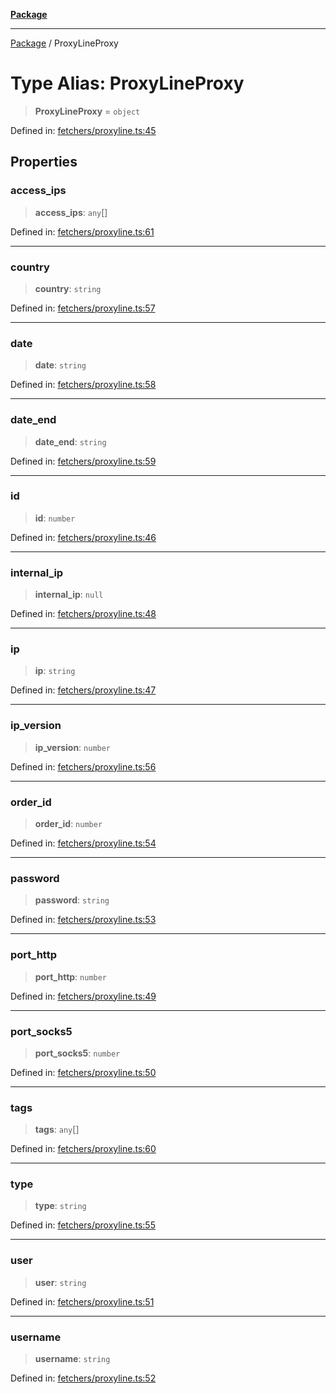 [**Package**](../README.md)

***

[Package](../globals.md) / ProxyLineProxy

# Type Alias: ProxyLineProxy

> **ProxyLineProxy** = `object`

Defined in: [fetchers/proxyline.ts:45](https://github.com/AlexXanderGrib/proxy-master/blob/d9889b922817ac03c7a235b832a590a4ef34fb55/src/fetchers/proxyline.ts#L45)

## Properties

### access\_ips

> **access\_ips**: `any`[]

Defined in: [fetchers/proxyline.ts:61](https://github.com/AlexXanderGrib/proxy-master/blob/d9889b922817ac03c7a235b832a590a4ef34fb55/src/fetchers/proxyline.ts#L61)

***

### country

> **country**: `string`

Defined in: [fetchers/proxyline.ts:57](https://github.com/AlexXanderGrib/proxy-master/blob/d9889b922817ac03c7a235b832a590a4ef34fb55/src/fetchers/proxyline.ts#L57)

***

### date

> **date**: `string`

Defined in: [fetchers/proxyline.ts:58](https://github.com/AlexXanderGrib/proxy-master/blob/d9889b922817ac03c7a235b832a590a4ef34fb55/src/fetchers/proxyline.ts#L58)

***

### date\_end

> **date\_end**: `string`

Defined in: [fetchers/proxyline.ts:59](https://github.com/AlexXanderGrib/proxy-master/blob/d9889b922817ac03c7a235b832a590a4ef34fb55/src/fetchers/proxyline.ts#L59)

***

### id

> **id**: `number`

Defined in: [fetchers/proxyline.ts:46](https://github.com/AlexXanderGrib/proxy-master/blob/d9889b922817ac03c7a235b832a590a4ef34fb55/src/fetchers/proxyline.ts#L46)

***

### internal\_ip

> **internal\_ip**: `null`

Defined in: [fetchers/proxyline.ts:48](https://github.com/AlexXanderGrib/proxy-master/blob/d9889b922817ac03c7a235b832a590a4ef34fb55/src/fetchers/proxyline.ts#L48)

***

### ip

> **ip**: `string`

Defined in: [fetchers/proxyline.ts:47](https://github.com/AlexXanderGrib/proxy-master/blob/d9889b922817ac03c7a235b832a590a4ef34fb55/src/fetchers/proxyline.ts#L47)

***

### ip\_version

> **ip\_version**: `number`

Defined in: [fetchers/proxyline.ts:56](https://github.com/AlexXanderGrib/proxy-master/blob/d9889b922817ac03c7a235b832a590a4ef34fb55/src/fetchers/proxyline.ts#L56)

***

### order\_id

> **order\_id**: `number`

Defined in: [fetchers/proxyline.ts:54](https://github.com/AlexXanderGrib/proxy-master/blob/d9889b922817ac03c7a235b832a590a4ef34fb55/src/fetchers/proxyline.ts#L54)

***

### password

> **password**: `string`

Defined in: [fetchers/proxyline.ts:53](https://github.com/AlexXanderGrib/proxy-master/blob/d9889b922817ac03c7a235b832a590a4ef34fb55/src/fetchers/proxyline.ts#L53)

***

### port\_http

> **port\_http**: `number`

Defined in: [fetchers/proxyline.ts:49](https://github.com/AlexXanderGrib/proxy-master/blob/d9889b922817ac03c7a235b832a590a4ef34fb55/src/fetchers/proxyline.ts#L49)

***

### port\_socks5

> **port\_socks5**: `number`

Defined in: [fetchers/proxyline.ts:50](https://github.com/AlexXanderGrib/proxy-master/blob/d9889b922817ac03c7a235b832a590a4ef34fb55/src/fetchers/proxyline.ts#L50)

***

### tags

> **tags**: `any`[]

Defined in: [fetchers/proxyline.ts:60](https://github.com/AlexXanderGrib/proxy-master/blob/d9889b922817ac03c7a235b832a590a4ef34fb55/src/fetchers/proxyline.ts#L60)

***

### type

> **type**: `string`

Defined in: [fetchers/proxyline.ts:55](https://github.com/AlexXanderGrib/proxy-master/blob/d9889b922817ac03c7a235b832a590a4ef34fb55/src/fetchers/proxyline.ts#L55)

***

### user

> **user**: `string`

Defined in: [fetchers/proxyline.ts:51](https://github.com/AlexXanderGrib/proxy-master/blob/d9889b922817ac03c7a235b832a590a4ef34fb55/src/fetchers/proxyline.ts#L51)

***

### username

> **username**: `string`

Defined in: [fetchers/proxyline.ts:52](https://github.com/AlexXanderGrib/proxy-master/blob/d9889b922817ac03c7a235b832a590a4ef34fb55/src/fetchers/proxyline.ts#L52)
